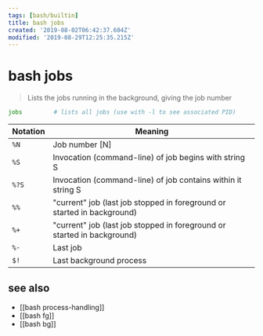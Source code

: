 ```yaml
---
tags: [bash/builtin]
title: bash jobs
created: '2019-08-02T06:42:37.604Z'
modified: '2019-08-29T12:25:35.215Z'
---
```


# bash jobs

> Lists the jobs running in the background, giving the job number

```sh
jobs         # lists all jobs (use with -l to see associated PID)
```

| Notation | Meaning        |
|--        |--              |
| `%N`     | Job number [N] |
| `%S`     | Invocation (command-line) of job begins with string S                   |
| `%?S`    | Invocation (command-line) of job contains within it string S            |
| `%%`     | "current" job (last job stopped in foreground or started in background) |
| `%+`     | "current" job (last job stopped in foreground or started in background) |
| `%-`     | Last job                 |
| `$!`     | Last background process  |

## see also
- [[bash process-handling]]
- [[bash fg]]
- [[bash bg]]
